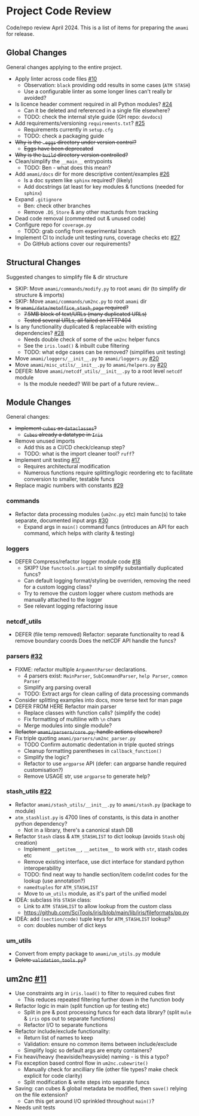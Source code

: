 # Project Code Review

Code/repo review April 2024. This is a list of items for preparing the `amami` for release.

## Global Changes

General changes applying to the entire project.

* Apply linter across code files [#10](https://github.com/ACCESS-NRI/amami/issues/10)
  - Observation: `black` providing odd results in some cases (`ATM STASH`)
  - Use a configurable linter as some longer lines can't really br avoided?
* Is licence header comment required in all Python modules? [#24](https://github.com/ACCESS-NRI/amami/issues/24)
  - Can it be deleted and referenced in a single file elsewhere?
  - TODO: check the internal style guide (GH repo: `devdocs`)
* Add requirements/versioning `requirements.txt`? [#25](https://github.com/ACCESS-NRI/amami/issues/25)
  - Requirements currently in `setup.cfg`
  - TODO: check a packaging guide
* ~~Why is the `.eggs` directory under version control?~~
  - ~~Eggs have been deprecated~~
* ~~Why is the `build` directory version controlled?~~
* Clean/simplify the `__main__` entrypoints
  - TODO: Ben - what does this mean?
* Add `amami/docs` dir for more descriptive content/examples [#26](https://github.com/ACCESS-NRI/amami/issues/26)
  - Is a doc system like `sphinx` required? (likely)
  - Add docstrings (at least for key modules & functions (needed for `sphinx`)
* Expand `.gitignore` 
  - Ben: check other branches
  - Remove `.DS_Store` & any other macturds from tracking
* Dead code removal (commented out & unused code) 
* Configure repo for `coverage.py`
  - TODO: grab config from experimental branch
* Implement CI to include unit testing runs, coverage checks etc [#27](https://github.com/ACCESS-NRI/amami/issues/27)
  - Do GitHub actions cover our requirements?

## Structural Changes

Suggested changes to simplify file & dir structure 

* SKIP: Move `amami/commands/modify.py` to root `amami` dir (to simplify dir structure & imports)
* SKIP: Move `amami/commands/um2nc.py` to root `amami` dir
* ~~Is `amami/data/metoffice_stash_page` required?~~
  - ~~7.5MB block of text/URLs (many duplicated URLs)~~
  - ~~Tested several URLs, all failed on HTTP404~~
* Is any functionality duplicated & replaceable with existing dependencies? [#28](https://github.com/ACCESS-NRI/amami/issues/28)
  - Needs double check of some of the `um2nc` helper funcs
  - See the `iris.load()` & inbuilt cube filtering
  - TODO: what edge cases can be removed? (simplifies unit testing)
* Move `amami/loggers/__init__.py` to `amami/loggers.py` [#20](https://github.com/ACCESS-NRI/amami/issues/20)
* Move `amami/misc_utils/__init__.py` to `amami/helpers.py` [#20](https://github.com/ACCESS-NRI/amami/issues/20)
* DEFER: Move `amami/netcdf_utils/__init__.py` to a root level `netcdf` module 
  - Is the module needed? Will be part of a future review...

## Module Changes

General changes:

* ~~Implement `cubes` as `dataclasses`?~~
  - ~~`Cubes` already a datatype in `Iris`~~
* Remove unused imports
  - Add this as a CI/CD check/cleanup step?
  - TODO: what is the import cleaner tool? `ruff`?
* Implement unit testing [#17](https://github.com/ACCESS-NRI/amami/issues/17)
  - Requires architectural modification
  - Numerous functions require splitting/logic reordering etc to facilitate conversion to smaller, testable funcs
* Replace magic numbers with constants [#29](https://github.com/ACCESS-NRI/amami/issues/29)

### commands

* Refactor data processing modules (`um2nc.py` etc) main func(s) to take separate, documented input args [#30](https://github.com/ACCESS-NRI/amami/issues/30)
  - Expand args in `main()` command funcs (introduces an API for each command, which helps with clarity & testing)

### loggers

* DEFER Compress/refactor logger module code [#18](https://github.com/ACCESS-NRI/amami/issues/18)
  - SKIP? Use `functools.partial` to simplify substantially duplicated funcs?
  - Can default logging format/styling be overriden, removing the need for a custom logging class?
  - Try to remove the custom logger where custom methods are manually attached to the logger
  - See relevant logging refactoring issue

### netcdf_utils

* DEFER (file temp removed) Refactor: separate functionality to read & remove boundary coords
   Does the netCDF API handle the funcs?

### parsers [#32](https://github.com/ACCESS-NRI/amami/issues/32)

* FIXME: refactor multiple `ArgumentParser` declarations. 
  - 4 parsers exist: `MainParser`, `SubCommandParser`, `help Parser`, `common Parser`
  - Simplify arg parsing overall
  - TODO: Extract args for clean calling of data processing commands
* Consider splitting examples into docs, more terse text for man page
* DEFER FROM HERE Refactor main parser
  - Replace classes with function calls? (simplify the code)
  - Fix formatting of multiline with `\n` chars
  - Merge modules into single module?
* ~~Refactor `amami/parsers/core.py`, handle actions elsewhere?~~
* Fix triple quoting `amami/parsers/um2nc_parser.py`
  - TODO Confirm automatic dedentation in triple quoted strings
  - Cleanup formatting parentheses in `callback_function()`
  - Simplify the logic?
  - Refactor to use `argparse` API (defer: can argparse handle required customisation?)
  - Remove USAGE str, use `argparse` to generate help?

### stash_utils [#22](https://github.com/ACCESS-NRI/amami/issues/22)

* Refactor `amami/stash_utils/__init__.py` to `amami/stash.py` (package to module)
* `atm_stashlist.py` is 4700 lines of constants, is this data in another python dependency?
  - Not in a library, there's a canonical stash DB
* Refactor `Stash` class & `ATM_STASHLIST` to dict lookup (avoids `Stash` obj creation)
  - Implement `__getitem__`, `__aetitem__` to work with `str`, stash codes etc
  - Remove existing interface, use dict interface for standard python interoperability
  - TODO: find neat way to handle section/item code/int codes for the lookup (use annotation?)
  - `namedtuples` for `ATM_STASHLIST`
  - Move to `um_utils` module, as it's part of the unified model
* IDEA: subclass Iris `STASH` class:
  - Link to `ATM STASHLIST` to allow lookup from the custom class
  - https://github.com/SciTools/iris/blob/main/lib/iris/fileformats/pp.py
* IDEA: add `(section/code)` tuple keys for `ATM_STASHLIST` lookup?
  - con: doubles number of dict keys

### um_utils

* Convert from empty package to `amami/um_utils.py` module
* ~~Delete `validation_tools.py`?~~

## um2nc [#11](https://github.com/ACCESS-NRI/amami/issues/11)

* Use constraints arg in `iris.load()` to filter to required cubes first
  - This reduces repeated filtering further down in the function body
* Refactor logic in main (split function up for testing etc)
  - Split in pre & post processing funcs for each data library? (split `mule` & `iris` ops out to separate functions)
  - Refactor I/O to separate functions
* Refactor include/exclude functionality:
  - Return list of names to keep
  - Validation: ensure no common items between include/exclude
  - Simplify logic so default args are empty containers?
* Fix heavi/heavy (heaviside/heavyside) naming - is this a typo?
* Fix exception based control flow in `um2nc.cubewrite()`
  - Manually check for ancilliary file (other file types? make check explicit for code clarity)
  - Split modification & write steps into separate funcs
* Saving: can cubes & global metadata be modified, then `save()` relying on the file extension?
  - Can this get around I/O sprinkled throughout `main()`?
* Needs unit tests
